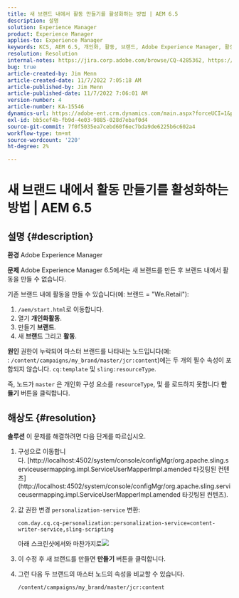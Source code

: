 ```yaml
---
title: 새 브랜드 내에서 활동 만들기를 활성화하는 방법 | AEM 6.5
description: 설명
solution: Experience Manager
product: Experience Manager
applies-to: Experience Manager
keywords: KCS, AEM 6.5, 개인화, 활동, 브랜드, Adobe Experience Manager, 활성화, 만들기
resolution: Resolution
internal-notes: https://jira.corp.adobe.com/browse/CQ-4285362, https://jira.corp.adobe.com/browse/CQ-4278366, https://daycare.day.com/content/home/ubs_cq/ubs_ch/fit_internet/214314.html#post0006
bug: true
article-created-by: Jim Menn
article-created-date: 11/7/2022 7:05:18 AM
article-published-by: Jim Menn
article-published-date: 11/7/2022 7:06:01 AM
version-number: 4
article-number: KA-15546
dynamics-url: https://adobe-ent.crm.dynamics.com/main.aspx?forceUCI=1&pagetype=entityrecord&etn=knowledgearticle&id=ea81b688-6a5e-ed11-9561-6045bd0065f9
exl-id: bb5cef4b-fb9d-4e03-9885-028d7ebaf0d4
source-git-commit: 7f0f5035ea7cebd60f6ec7bda9de6225b6c602a4
workflow-type: tm+mt
source-wordcount: '220'
ht-degree: 2%

---
```


# 새 브랜드 내에서 활동 만들기를 활성화하는 방법 | AEM 6.5

## 설명 {#description}


<b>환경</b>
Adobe Experience Manager

<b>문제</b>
Adobe Experience Manager 6.5에서는 새 브랜드를 만든 후 브랜드 내에서 활동을 만들 수 없습니다.

기존 브랜드 내에 활동을 만들 수 있습니다(예: 브랜드 = &quot;We.Retail&quot;):

1. `/aem/start.html`로 이동합니다.
2. 열기 <b>개인화</b><b>활동</b>.
3. 만들기 <b>브랜드</b>.
4. 새 <b>브랜드</b> 그리고 <b>활동</b>.


<b>원인</b>
권한이 누락되어 마스터 브랜드를 나타내는 노드입니다(예: : `/content/campaigns/my_brand/master/jcr:content`)에는 두 개의 필수 속성이 포함되지 않습니다. `cq:template` 및 `sling:resourceType`.

즉, 노드가 `master` 은 개인화 구성 요소를 `resourceType`, 및 를 로드하지 못합니다 <b>만들기</b> 버튼을 클릭합니다.








## 해상도 {#resolution}


<b>솔루션</b>
이 문제를 해결하려면 다음 단계를 따르십시오.

1. 구성으로 이동합니다. [http://localhost:4502/system/console/configMgr/org.apache.sling.serviceusermapping.impl.ServiceUserMapperImpl.amended 타깃팅된 컨텐츠](http://localhost:4502/system/console/configMgr/org.apache.sling.serviceusermapping.impl.ServiceUserMapperImpl.amended 타깃팅된 컨텐츠).
2. 값 권한 변경 `personalization-service` 변환:

   `com.day.cq.cq-personalization:personalization-service=content-writer-service,sling-scripting`

   아래 스크린샷에서와 마찬가지로![](https://adobe.sharepoint.com/sites/D365EntAttachments/knowledgearticle/How%20to%20enable%20creating%20Activities%20inside%20a%20new%20Brand%20-%20Personalization%20-%20AEM%206-5_19685F9AF794EA11A811000D3A303484/Activity_Brand_Create.jpg)
3. 이 수정 후 새 브랜드를 만들면 <b>만들기</b> 버튼을 클릭합니다.
4. 그런 다음 두 브랜드의 마스터 노드의 속성을 비교할 수 있습니다.


   ```
   /content/campaigns/my_brand/master/jcr:content
   ```
